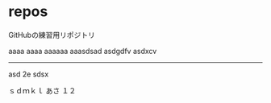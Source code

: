 # repos
GitHubの練習用リポジトリ

aaaa
aaaa
aaaaaa
aaasdsad
asdgdfv
asdxcv

  ----
asd
2e
sdsx

ｓｄｍｋｌ
あさ
１２

